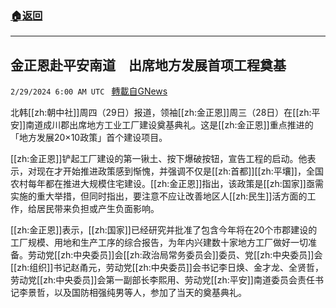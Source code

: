 ###  [:house:返回](README.md)
---


## 金正恩赴平安南道　出席地方发展首项工程奠基
`2/29/2024 6:00 AM UTC ` [轉載自GNews](https://gnews.org/articles/2351878)

北韩[[zh:朝中社]]周四（29日）报道，领袖[[zh:金正恩]]周三（28日）在[[zh:平安]]南道成川郡出席地方工业工厂建设奠基典礼。这是[[zh:金正恩]]重点推进的「地方发展20×10政策」首个建设项目。

[[zh:金正恩]]铲起工厂建设的第一锹土、按下爆破按钮，宣告工程的启动。他表示，对现在才开始推进政策感到惭愧，并强调不仅是[[zh:首都]][[zh:平壤]]，全国农村每年都在推进大规模住宅建设。[[zh:金正恩]]指出，该政策是[[zh:国家]]亟需实施的重大举措，但同时指出，要注意不应让改善地区人[[zh:民生]]活方面的工作，给居民带来负担或产生负面影响。

[[zh:金正恩]]表示，[[zh:国家]]已经研究并批准了包含今年将在20个市郡建设的工厂规模、用地和生产工序的综合报告，为年内兴建数十家地方工厂做好一切准备。劳动党[[zh:中央委员]]会[[zh:政治局常务委员会]]委员、党[[zh:中央委员]]会[[zh:组织]]书记赵甬元，劳动党[[zh:中央委员]]会书记李日焕、金才龙、全贤哲，劳动党[[zh:中央委员]]会第一副部长李熙用、劳动党[[zh:平安]]南道委员会责任书记李景哲，以及国防相强纯男等人，参加了当天的奠基典礼。
